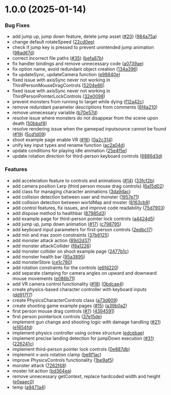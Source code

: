 # 1.0.0 (2025-01-14)


### Bug Fixes

* add jump up, jump down feature, delete jump asset ([#20](https://github.com/Byongho96/three-game-controls/issues/20)) ([984a75a](https://github.com/Byongho96/three-game-controls/commit/984a75a2687665f5ef5715ee4eb08ee170052708))
* change default rotateSpeed ([22cd0ee](https://github.com/Byongho96/three-game-controls/commit/22cd0eeeb7e96447d54dca46e6a4971b3d001f38))
* check if jump key is pressed to prevent unintended jump animation ([98ad67d](https://github.com/Byongho96/three-game-controls/commit/98ad67df36e4e0f3ed781e685e1aae050b36a4c8))
* correct incorrect file paths ([#35](https://github.com/Byongho96/three-game-controls/issues/35)) ([befa87b](https://github.com/Byongho96/three-game-controls/commit/befa87b8a036cdba944036e22bd7de43a35796d9))
* fix handler bindings and remove unnecessary code ([a0739ae](https://github.com/Byongho96/three-game-controls/commit/a0739ae6d9756487d19a969df6cfa768997a909a))
* fix option name, avoid redundant object creation ([134a396](https://github.com/Byongho96/three-game-controls/commit/134a3963b1ac28a056040afb782c71c7ad60934e))
* fix updateSync, updateCamera function ([e98840e](https://github.com/Byongho96/three-game-controls/commit/e98840e078db3f0fc4eabd6036ff3b366dc21f3b))
* fixed issue with axisSync never not working in ThirdPersonMouseDragControls ([5204e86](https://github.com/Byongho96/three-game-controls/commit/5204e866575fc65cfa822eb9560d27ffe2912c80))
* fixed issue with axisSync never not working in ThirdPersonPointerLockControls ([32e0098](https://github.com/Byongho96/three-game-controls/commit/32e00983327aba1b6f35c96acb94076c91980e0f))
* prevent monsters from running to target while dying ([f12a42c](https://github.com/Byongho96/three-game-controls/commit/f12a42c01618160c61b8135a4b0405ed4912d8e6))
* remove redundant parameter descriptions from comments ([6f4a210](https://github.com/Byongho96/three-game-controls/commit/6f4a2109553fdff700397b98ebe48b96e28cc2ab))
* remove unnecessary variable ([b70e57d](https://github.com/Byongho96/three-game-controls/commit/b70e57d4e7461ed36ddc0660d98abc7fa427bc2c))
* resolve issue where monsters do not disappear from the scene upon death ([50bbaf8](https://github.com/Byongho96/three-game-controls/commit/50bbaf8654ec7007b6766a6a85e8a348179078b9))
* resolve rendering issue when the gamepad inputsource cannot be found ([#19](https://github.com/Byongho96/three-game-controls/issues/19)) ([5cd1d09](https://github.com/Byongho96/three-game-controls/commit/5cd1d09d8b2fba4d559d680d2f7248b8e594c714))
* shoot example page enable VR ([#16](https://github.com/Byongho96/three-game-controls/issues/16)) ([0a2c314](https://github.com/Byongho96/three-game-controls/commit/0a2c31468e5097e043053f1d1d60f3b7e98776eb))
* unify key input types and rename function ([ac2a04d](https://github.com/Byongho96/three-game-controls/commit/ac2a04d46251147acf1940460f6c5528bbc8848f))
* update conditions for playing idle animation ([25e4f5e](https://github.com/Byongho96/three-game-controls/commit/25e4f5edaca2750b9d1d2215d950a67161920cc6))
* update rotation direction for third-person keyboard controls ([6886d3d](https://github.com/Byongho96/three-game-controls/commit/6886d3da1e4dd6ff05827aff73b928e249baf101))


### Features

* add acceleration feature to controls and animations ([#14](https://github.com/Byongho96/three-game-controls/issues/14)) ([33fcf2b](https://github.com/Byongho96/three-game-controls/commit/33fcf2b1618da3239230b95a46fdee080a5b91fb))
* add camera position Lerp (third person mouse drag controls) ([6a15d02](https://github.com/Byongho96/three-game-controls/commit/6a15d020bbc83e8415138ba4c4e1ff8e439acdd3))
* add class for managing character animations ([3da9dac](https://github.com/Byongho96/three-game-controls/commit/3da9dacaea8217fc603825dcf10deed0584576e4))
* add collision detection between user and monster ([1957e71](https://github.com/Byongho96/three-game-controls/commit/1957e7105026bceaca5291d5f5705f983c1ecd05))
* add collision detection between worldMap and moster ([8163cb9](https://github.com/Byongho96/three-game-controls/commit/8163cb998e51b58068ece6be0a952bc3895edbce))
* add control features, fix issues, and improve code readability ([75d7903](https://github.com/Byongho96/three-game-controls/commit/75d79035e67425c3cf2a8949b4782606b6f17636))
* add dispose method to healthbar ([87985d3](https://github.com/Byongho96/three-game-controls/commit/87985d3e81cb522790364c44407992eb9757c298))
* add example page for third-person pointer lock controls ([a4424d5](https://github.com/Byongho96/three-game-controls/commit/a4424d54df586f177e624e482c5e3b0b7fe7a61f))
* add jump up, jump down animation ([#17](https://github.com/Byongho96/three-game-controls/issues/17)) ([c798795](https://github.com/Byongho96/three-game-controls/commit/c7987950fad9a5f950ef9657bf9a900a7dc13e4b))
* add keyboard input parameters for first-person controls ([2edbc17](https://github.com/Byongho96/three-game-controls/commit/2edbc17ec7b617ef82ae13b666b99f0f241570a9))
* add min and max zoom constraints ([37b6125](https://github.com/Byongho96/three-game-controls/commit/37b61259d3d4c510b5a87c95ceb34feb6b4515db))
* add monster attack action ([89d2d37](https://github.com/Byongho96/three-game-controls/commit/89d2d37cdf5fd90eeb2d37441edd327534069309))
* add monster attackCollider ([f8a1226](https://github.com/Byongho96/three-game-controls/commit/f8a1226a7357899f88fe35a6650a7f147f418577))
* add monster collider on shoot example page ([2477b1c](https://github.com/Byongho96/three-game-controls/commit/2477b1cb8678e0bbccb7091763bbc4f95155a2aa))
* add monster health bar ([95a3895](https://github.com/Byongho96/three-game-controls/commit/95a38953ef5a0bc539e0df4b083f466daafccc03))
* add monsterStore ([ce1c780](https://github.com/Byongho96/three-game-controls/commit/ce1c7800e24b1c3418063743d1e4356a4942aa30))
* add rotation constraints for the controls ([e6fd220](https://github.com/Byongho96/three-game-controls/commit/e6fd2205e30268a7cb17717a117e2c9f0f36ae6b))
* add separate clamping for camera angles on upward and downward mouse movements ([e086b71](https://github.com/Byongho96/three-game-controls/commit/e086b71596cc6244927c24c1e74081932725216f))
* add VR camera control functionality ([#18](https://github.com/Byongho96/three-game-controls/issues/18)) ([0bdcae4](https://github.com/Byongho96/three-game-controls/commit/0bdcae4ac61f5f769e29bdbb0577b9d7a1764453))
* create physics-based character controller with keyboard inputs ([dd917f7](https://github.com/Byongho96/three-game-controls/commit/dd917f787514167b6bccf34d4e15b62ea049ed7d))
* create PhysicsCharacterControls class ([a73d609](https://github.com/Byongho96/three-game-controls/commit/a73d609ece1099dad28231a30a145e70f3c110ce))
* create shooting game example pages ([#15](https://github.com/Byongho96/three-game-controls/issues/15)) ([a39b0a2](https://github.com/Byongho96/three-game-controls/commit/a39b0a20f757eb4926ada2494f8e472200ed5932))
* first person mouse drag controls ([#7](https://github.com/Byongho96/three-game-controls/issues/7)) ([4394591](https://github.com/Byongho96/three-game-controls/commit/43945919a1757ff4e8f72bb61952afdb7ffbb85c))
* first person pointerlock controls ([37e15de](https://github.com/Byongho96/three-game-controls/commit/37e15de7c7adf0086d7cc2a507413876d22d25ed))
* implement gun change and shooting logic with damage handling ([#21](https://github.com/Byongho96/three-game-controls/issues/21)) ([e1654fd](https://github.com/Byongho96/three-game-controls/commit/e1654fddfe4733590efc1bfdb9467ee252d3199a))
* implement physics controller using octree structure ([edcebae](https://github.com/Byongho96/three-game-controls/commit/edcebae51b86fd00cee82da1b8c4570b4c19b23a))
* implement precise landing detection for jumpDown execution ([#31](https://github.com/Byongho96/three-game-controls/issues/31)) ([226241c](https://github.com/Byongho96/three-game-controls/commit/226241c8dea307865017f3fc379e2672f764ecef))
* implement third-person pointer lock controls ([0e887db](https://github.com/Byongho96/three-game-controls/commit/0e887db80d6e6199107c268594cf645b8248b8f0))
* implement x-axis rotation clamp ([be6f1ac](https://github.com/Byongho96/three-game-controls/commit/be6f1ac461c5ddd321769aeef0c9bef58f32521e))
* improve PhysicsControls functionality ([1be9af5](https://github.com/Byongho96/three-game-controls/commit/1be9af5c151772b9c90b325cda7c2c00bab9aa45))
* monster attack ([7262f48](https://github.com/Byongho96/three-game-controls/commit/7262f48cfdc76a09b3bd4d0a68496c1ecebf57f3))
* moster hit action ([bd364ea](https://github.com/Byongho96/three-game-controls/commit/bd364eaa4f5c8daa5fb0fa41a0da9e607520f694))
* remove unnecessary getContext, replace hardcoded width and height ([e0aaec0](https://github.com/Byongho96/three-game-controls/commit/e0aaec07604e374bdf1630d1b5605551d2991695))
* temp ([a9471a4](https://github.com/Byongho96/three-game-controls/commit/a9471a46b9c4e5b17084c265e06067abf87d6d3d))
